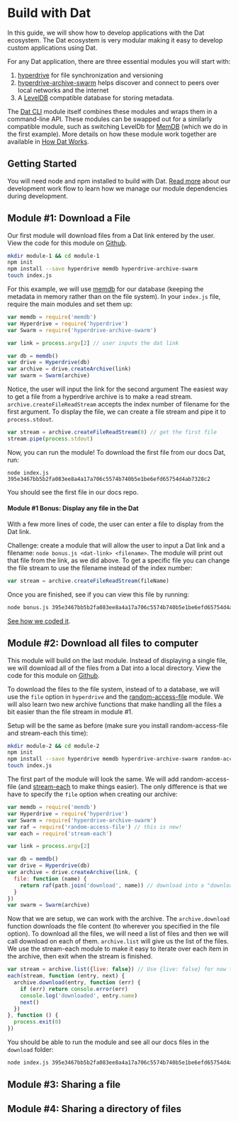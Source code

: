 # Build with Dat

In this guide, we will show how to develop applications with the Dat ecosystem. The Dat ecosystem is very modular making it easy to develop custom applications using Dat.

For any Dat application, there are three essential modules you will start with: 

1. [hyperdrive](https://npmjs.org/hyperdrive) for file synchronization and versioning
2. [hyperdrive-archive-swarm](https://npmjs.org/hyperdrive-archive-swarm) helps discover and connect to peers over local networks and the internet
3. A [LevelDB](https://npmjs.org/level) compatible database for storing metadata.

The [Dat CLI](https://npmjs.org/dat) module itself combines these modules and wraps them in a command-line API. These modules can be swapped out for a similarly compatible module, such as switching LevelDb for [MemDB](https://github.com/juliangruber/memdb) (which we do in the first example). More details on how these module work together are available in [How Dat Works](how-dat-works.md).

## Getting Started

You will need node and npm installed to build with Dat. [Read more](https://github.com/datproject/dat/blob/master/CONTRIBUTING.md#development-workflow) about our development work flow to learn how we manage our module dependencies during development.

## Module #1: Download a File

Our first module will download files from a Dat link entered by the user. View the code for this module on [Github](https://github.com/joehand/diy-dat-examples/tree/master/module-1).

```bash
mkdir module-1 && cd module-1
npm init
npm install --save hyperdrive memdb hyperdrive-archive-swarm
touch index.js
```

For this example, we will use [memdb](https://github.com/juliangruber/memdb) for our database (keeping the metadata in memory rather than on the file system). In your `index.js` file, require the main modules and set them up:

```js
var memdb = require('memdb')
var Hyperdrive = require('hyperdrive')
var Swarm = require('hyperdrive-archive-swarm')

var link = process.argv[2] // user inputs the dat link

var db = memdb()
var drive = Hyperdrive(db)
var archive = drive.createArchive(link)
var swarm = Swarm(archive)
```

Notice, the user will input the link for the second argument The easiest way to get a file from a hyperdrive archive is to make a read stream. `archive.createFileReadStream` accepts the index number of filename for the first argument. To display the file, we can create a file stream and pipe it to `process.stdout`.

```js
var stream = archive.createFileReadStream(0) // get the first file
stream.pipe(process.stdout)
```

Now, you can run the module! To download the first file from our docs Dat, run:

```
node index.js 395e3467bb5b2fa083ee8a4a17a706c5574b740b5e1be6efd65754d4ab7328c2
```

You should see the first file in our docs repo.

#### Module #1 Bonus: Display any file in the Dat

With a few more lines of code, the user can enter a file to display from the Dat link.

Challenge: create a module that will allow the user to input a Dat link and a filename: `node bonus.js <dat-link> <filename>`. The module will print out that file from the link, as we did above. To get a specific file you can change the file stream to use the filename instead of the index number:

```js
var stream = archive.createFileReadStream(fileName)
```

Once you are finished, see if you can view this file by running:

```bash
node bonus.js 395e3467bb5b2fa083ee8a4a17a706c5574b740b5e1be6efd65754d4ab7328c2 cookbook/diy-dat.md
```

[See how we coded it](https://github.com/joehand/diy-dat-examples/blob/master/module-1/bonus.js). 

## Module #2: Download all files to computer

This module will build on the last module. Instead of displaying a single file, we will download all of the files from a Dat into a local directory. View the code for this module on [Github](https://github.com/joehand/diy-dat-examples/tree/master/module-2).

To download the files to the file system, instead of to a database, we will use the `file` option in `hyperdrive` and the [random-access-file](http://npmjs.org/random-access-file) module. We will also learn two new archive functions that make handling all the files a bit easier than the file stream in module #1. 

Setup will be the same as before (make sure you install random-access-file and stream-each this time): 

```bash
mkdir module-2 && cd module-2
npm init
npm install --save hyperdrive memdb hyperdrive-archive-swarm random-access-file stream-each
touch index.js
```

The first part of the module will look the same. We will add random-access-file (and [stream-each](http://npmjs.org/stream-each) to make things easier). The only difference is that we have to specify the `file` option when creating our archive:

```js
var memdb = require('memdb')
var Hyperdrive = require('hyperdrive')
var Swarm = require('hyperdrive-archive-swarm')
var raf = require('random-access-file') // this is new!
var each = require('stream-each')

var link = process.argv[2]

var db = memdb()
var drive = Hyperdrive(db)
var archive = drive.createArchive(link, {
  file: function (name) {
    return raf(path.join('download', name)) // download into a "download" dir
  }
})
var swarm = Swarm(archive)
```

Now that we are setup, we can work with the archive. The `archive.download` function downloads the file content (to wherever you specified in the file option). To download all the files, we will need a list of files and then we will call download on each of them. `archive.list` will give us the list of the files. We use the stream-each module to make it easy to iterate over each item in the archive, then exit when the stream is finished.

```js
var stream = archive.list({live: false}) // Use {live: false} for now to make the stream easier to handle.
each(stream, function (entry, next) {
  archive.download(entry, function (err) {
    if (err) return console.error(err)
    console.log('downloaded', entry.name)
    next()
  })
}, function () {
  process.exit(0)
})
```

You should be able to run the module and see all our docs files in the `download` folder:

```bash
node index.js 395e3467bb5b2fa083ee8a4a17a706c5574b740b5e1be6efd65754d4ab7328c2
```

## Module #3: Sharing a file

## Module #4: Sharing a directory of files
